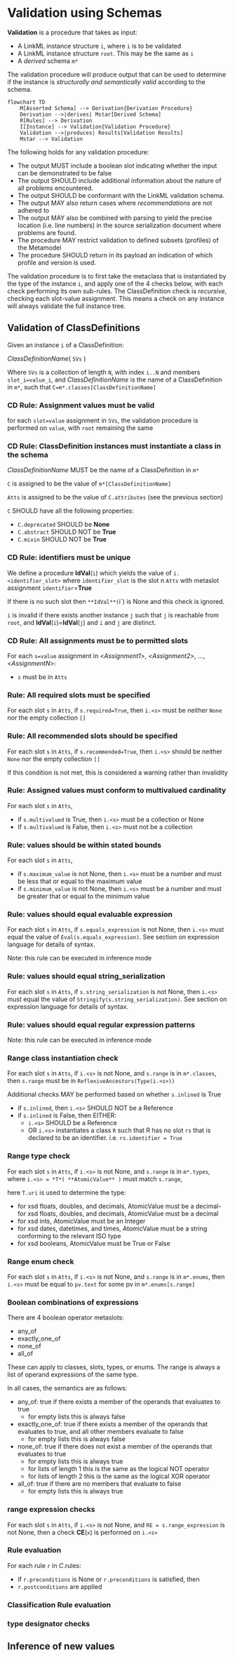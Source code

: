 # Validation using Schemas

**Validation** is a procedure that takes as input:

* A LinkML instance structure `i`, where `i` is to be validated
* A LinkML instance structure `root`. This may be the same as `i`
* A *derived* schema `m*`

The validation procedure will produce output that can be used to determine if the instance is *structurally and semantically valid* according to the schema.

```mermaid
flowchart TD
    M[Asserted Schema] --> Derivation{Derivation Procedure}
    Derivation -->|derives| Mstar[Derived Schema]
    R[Rules] --> Derivation
    I[Instance] --> Validation{Validation Procedure}
    Validation -->|produces| Results[Validation Results]
    Mstar --> Validation
```

The following holds for any validation procedure:

- The output MUST include a boolean slot indicating whether the input can be demonstrated to be false
- The output SHOULD include additional information about the nature of all problems encountered. 
- The output SHOULD be conformant with the LinkML validation schema.
- The output MAY also return cases where *recommendations* are not adhered to
- The output MAY also be combined with parsing to yield the precise location (i.e. line numbers) in the source serialization document where problems are found.
- The procedure MAY restrict validation to defined subsets (profiles) of the Metamodel
- The procedure  SHOULD return in its payload an indication of which profile and version is used.

The validation procedure is to first take the metaclass that is instantiated by the type of the instance `i`,
and apply one of the 4 checks below, with each check performing its own sub-rules. The ClassDefinition check
is *recursive*, checking each slot-value assignment. This means a check on any instance will always validate the
full instance tree.

## Validation of ClassDefinitions

Given an instance `i` of a ClassDefinition:

*ClassDefinitionName*( `SVs` )

Where `SVs` is a collection of length `N`, with index `i..N` and members `slot_i=value_i`,
and *ClassDefinitionName* is the name of a ClassDefinition in `m*`, such that `C=m*.classes[ClassDefinitionName]`

### CD Rule: Assignment values must be valid

for each `slot=value` assignment in `SVs`, the validation procedure is performed on `value`, with
`root` remaining the same

### CD Rule: ClassDefinition instances must instantiate a class in the schema

*ClassDefinitionName* MUST be the name of a ClassDefinition in `m*`

`C` is assigned to be the value of `m*[ClassDefinitionName]`

`Atts` is assigned to be the value of `C.attributes` (see the previous section)

`C` SHOULD have all the following properties:

- `C.deprecated` SHOULD be **None**
- `C.abstract` SHOULD NOT be **True**
- `C.mixin` SHOULD NOT be **True**

### CD Rule: identifiers must be unique

We define a procedure **IdVal**(`i`) which yields the value of `i.<identifier_slot>` where `identifier_slot`
is the slot n `Atts` with metaslot assignment `identifier`=**True**

If there is no such slot then `**IdVal**(`i`) is None and this check is ignored.

`i` is invalid if there exists another instance `j` such that `j` is reachable from `root`,
and **IdVal**(`i`)=**IdVal**(`j`) and `i` and `j` are distinct.

### CD Rule: All assignments must be to permitted slots

For each `s=value` assignment in <*Assignment1*>, <*Assignment2*>, ..., <*AssignmentN*>:

- `s` must be in `Atts`

### Rule: All required slots must be specified

For each slot `s` in `Atts`, if `s.required=True`, then `i.<s>` must be neither `None` nor the empty collection `[]`

### Rule: All recommended slots should be specified

For each slot `s` in `Atts`, if `s.recommended=True`, then `i.<s>` should be neither `None` nor the empty collection `[]`

If this condition is not met, this is considered a warning rather than invalidity

### Rule: Assigned values must conform to multivalued cardinality

For each slot `s` in `Atts`,

 * if `s.multivalued` is True, then `i.<s>` must be a collection or None
 * If `s.multivalued` is False, then `i.<s>` must not be a collection

### Rule: values should be within stated bounds

For each slot `s` in `Atts`,

 * if `s.maximum_value` is not None, then `i.<s>` must be a number and must be less that or equal to the maximum value
 * if `s.minimum_value` is not None, then `i.<s>` must be a number and must be greater that or equal to the minimum value

### Rule: values should equal evaluable expression

For each slot `s` in `Atts`, if `s.equals_expression` is not None, then `i.<s>` must equal
the value of `Eval(s.equals_expression)`. See section on expression language
for details of syntax.

Note: this rule can be executed in inference mode

### Rule: values should equal string_serialization

For each slot `s` in `Atts`, if `s.string_serialization` is not None, then `i.<s>` must equal
the value of `Stringify(s.string_serialization)`. See section on expression language
for details of syntax.

### Rule: values should equal regular expression patterns

Note: this rule can be executed in inference mode

### Range class instantiation check

For each slot `s` in `Atts`, if `i.<s>` is not None, and `s.range` is in `m*.classes`,
then `s.range` must be in `ReflexiveAncestors(Type(i.<s>))`

 Additional checks MAY be performed based on whether `s.inlined` is True

 * if `s.inlined`, then `i.<s>`  SHOULD NOT be a Reference
 * if `s.inlined` is False, then EITHER:
     * `i.<s>`  SHOULD be a Reference
     * OR `i.<s>` instantiates a class `R` such that R has no slot `rs` that is declared to be an identifier. i.e. `rs.identifier = True`

### Range type check

For each slot `s` in `Atts`, if `i.<s>` is not None, and `s.range` is in `m*.types`,
where `i.<s> = *T*( **AtomicValue** )` must match `s.range`,

here `T.uri` is used to determine the type:

- for xsd floats, doubles, and decimals, AtomicValue must be a decimal- for xsd floats, doubles, and decimals, AtomicValue must be a decimal
- for xsd ints, AtomicValue must be an Integer
- for xsd dates, datetimes, and times, AtomicValue must be a string conforming to the relevant ISO type
- for xsd booleans, AtomicValue must be True or False

### Range enum check

For each slot `s` in `Atts`, if `i.<s>` is not None, and `s.range` is in `m*.enums`,
then `i.<s>` must be equal to `pv.text` for some pv in `m*.enums[s.range]`

### Boolean combinations of expressions

There are 4 boolean operator metaslots:

- any_of
- exactly_one_of
- none_of
- all_of

These can apply to classes, slots, types, or enums. The range is always a list of operand expressions
of the same type.

In all cases, the semantics are as follows:

- any_of: true if there exists a member of the operands that evaluates to true
  * for empty lists this is always false
- exactly_one_of: true if there exists a member of the operands that evaluates to true, and all other members evaluate to false
  * for empty lists this is always false
- none_of: true if there does not exist a member of the operands that evaluates to true
  * for empty lists this is always true
  * for lists of length 1 this is the same as the logical NOT operator
  * for lists of length 2 this is the same as the logical XOR operator
- all_of: true if there are no members that evaluate to false
  * for empty lists this is always true
   
### range expression checks

For each slot `s` in `Atts`, if `i.<s>` is not None, and `RE = s.range_expression` is not None, then a check
**CE**(`x`) is performed on `i.<s>`

### Rule evaluation

For each rule `r` in *C*.rules:

- if `r.preconditions` is None or `r.preconditions` is satisfied, then
- `r.postconditions` are applied

### Classification Rule evaluation

### type designator checks

## Inference of new values




